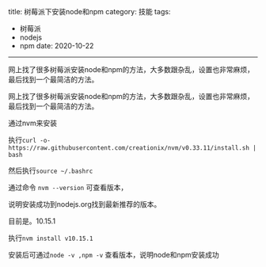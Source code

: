 title: 树莓派下安装node和npm
category: 技能
tags: 
  - 树莓派
  - nodejs
  - npm
date: 2020-10-22

---

网上找了很多树莓派安装node和npm的方法，大多数跟杂乱，设置也非常麻烦，最后找到一个最简洁的方法。

<!--more-->
网上找了很多树莓派安装node和npm的方法，大多数跟杂乱，设置也非常麻烦，最后找到一个最简洁的方法。

通过nvm来安装

执行`curl -o- https://raw.githubusercontent.com/creationix/nvm/v0.33.11/install.sh | bash`

然后执行`source ~/.bashrc`

通过命令 `nvm --version` 可查看版本，

说明安装成功到nodejs.org找到最新推荐的版本。

目前是。10.15.1

执行`nvm install v10.15.1`

安装后可通过`node -v ,npm -v` 查看版本，说明node和npm安装成功

